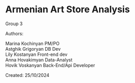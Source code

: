 # Armenian Art Store Analysis

Group 3

Authors: <br>

Marina Kochinyan PM/PO <br>
Astghik Grigoryan DB Dev<br>
Lily Kostanyan Front-end dev<br>
Anna Hovakimyan Data-Analyst<br>
Hovik Voskanyan Back-End/Api Developer <br>

Created: 25/10/2024